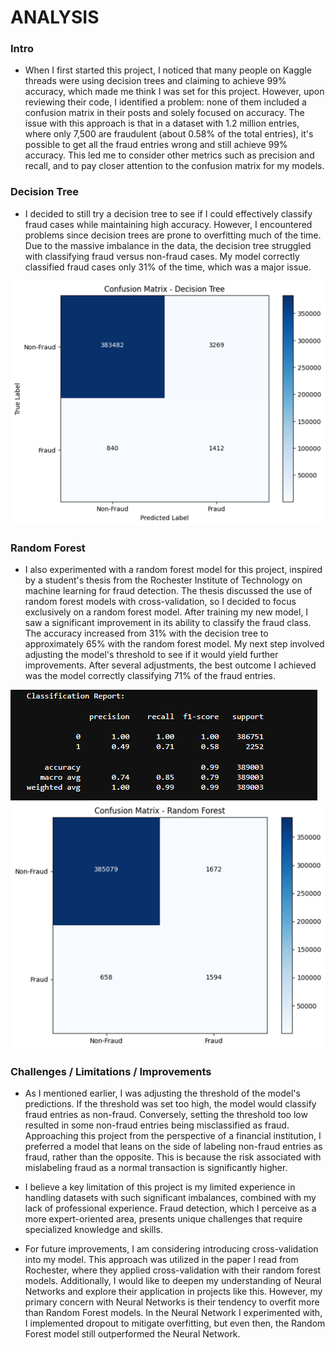 # ANALYSIS

### Intro
* When I first started this project, I noticed that many people on Kaggle threads were using decision trees and claiming to achieve 99% accuracy, which made me think I was set for this project. However, upon reviewing their code, I identified a problem: none of them included a confusion matrix in their posts and solely focused on accuracy. The issue with this approach is that in a dataset with 1.2 million entries, where only 7,500 are fraudulent (about 0.58% of the total entries), it's possible to get all the fraud entries wrong and still achieve 99% accuracy. This led me to consider other metrics such as precision and recall, and to pay closer attention to the confusion matrix for my models.

### Decision Tree
* I decided to still try a decision tree to see if I could effectively classify fraud cases while maintaining high accuracy. However, I encountered problems since decision trees are prone to overfitting much of the time. Due to the massive imbalance in the data, the decision tree struggled with classifying fraud versus non-fraud cases. My model correctly classified fraud cases only 31% of the time, which was a major issue.

![Decision Tree Matrix](dtmatrix.png)

### Random Forest
* I also experimented with a random forest model for this project, inspired by a student's thesis from the Rochester Institute of Technology on machine learning for fraud detection. The thesis discussed the use of random forest models with cross-validation, so I decided to focus exclusively on a random forest model. After training my new model, I saw a significant improvement in its ability to classify the fraud class. The accuracy increased from 31% with the decision tree to approximately 65% with the random forest model. My next step involved adjusting the model's threshold to see if it would yield further improvements. After several adjustments, the best outcome I achieved was the model correctly classifying 71% of the fraud entries.

![Random Forest Report](classreport.png)
![Random Forest Matrix](rfmatrix.png)

### Challenges / Limitations / Improvements
* As I mentioned earlier, I was adjusting the threshold of the model's predictions. If the threshold was set too high, the model would classify fraud entries as non-fraud. Conversely, setting the threshold too low resulted in some non-fraud entries being misclassified as fraud. Approaching this project from the perspective of a financial institution, I preferred a model that leans on the side of labeling non-fraud entries as fraud, rather than the opposite. This is because the risk associated with mislabeling fraud as a normal transaction is significantly higher.

* I believe a key limitation of this project is my limited experience in handling datasets with such significant imbalances, combined with my lack of professional experience. Fraud detection, which I perceive as a more expert-oriented area, presents unique challenges that require specialized knowledge and skills.

* For future improvements, I am considering introducing cross-validation into my model. This approach was utilized in the paper I read from Rochester, where they applied cross-validation with their random forest models. Additionally, I would like to deepen my understanding of Neural Networks and explore their application in projects like this. However, my primary concern with Neural Networks is their tendency to overfit more than Random Forest models. In the Neural Network I experimented with, I implemented dropout to mitigate overfitting, but even then, the Random Forest model still outperformed the Neural Network.

